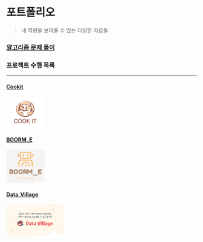 # 포트폴리오
> 내 역량을 보여줄 수 있는 다양한 자료들

### [알고리즘 문제 풀이](./Algorithm)

### 프로젝트 수행 목록

<hr>

#### [Cookit](./Projects/Cookit)

<img src="./Pictures/COOK_IT_LOGO.jpg" alt="img" width = "20%" />

#### [BOORM_E](./Projects/BOORM_E)

<img src="./Pictures/BOORM_E_LOGO.png" alt="img" width = "20%" />

#### [Data_Village](./Projects/Data_Village)

<img src="./Pictures/Data_Village_LOGO.jpg" alt="img" width = "30%" />